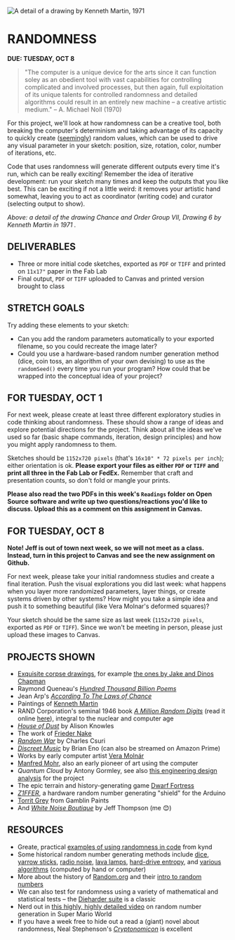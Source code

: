![A detail of a drawing by Kenneth Martin, 1971](https://raw.githubusercontent.com/jeffThompson/CreativeProgramming1/master/Images/Week04_Randomness/ChanceAndOrderGroupVII-Drawing6_KennethMartin_1971-DETAIL.jpg)

# RANDOMNESS

**DUE: TUESDAY, OCT 8**  

> "The computer is a unique device for the arts since it can function soley as an obedient tool with vast capabilities for controlling complicated and involved processes, but then again, full exploitation of its unique talents for controlled randomness and detailed algorithms could result in an entirely new machine – a creative artistic medium." – A. Michael Noll (1970)

For this project, we'll look at how randomness can be a creative tool, both breaking the computer's determinism and taking advantage of its capacity to quickly create ([seemingly](https://en.wikipedia.org/wiki/Pseudorandomness)) random values, which can be used to drive any visual parameter in your sketch: position, size, rotation, color, number of iterations, etc.

Code that uses randomness will generate different outputs every time it's run, which can be really exciting! Remember the idea of iterative development: run your sketch many times and keep the outputs that you like best. This can be exciting if not a little weird: it removes your artistic hand somewhat, leaving you to act as coordinator (writing code) and curator (selecting output to show).

*Above: a detail of the drawing *Chance and Order Group VII, Drawing 6* by Kenneth Martin in 1971
.*  


## DELIVERABLES  

* Three or more initial code sketches, exported as `PDF` or `TIFF` and printed on `11x17"` paper in the Fab Lab  
* Final output, `PDF` or `TIFF` uploaded to Canvas and printed version brought to class  


## STRETCH GOALS  
Try adding these elements to your sketch:

* Can you add the random parameters automatically to your exported filename, so you could recreate the image later?  
* Could you use a hardware-based random number generation method (dice, coin toss, an algorithm of your own devising) to use as the `randomSeed()` every time you run your program? How could that be wrapped into the conceptual idea of your project?  


## FOR TUESDAY, OCT 1  
For next week, please create at least three different exploratory studies in code thinking about randomness. These should show a range of ideas and explore potential directions for the project. Think about all the ideas we've used so far (basic shape commands, iteration, design principles) and how you might apply randomness to them. 

Sketches should be `1152x720 pixels` (that's `16x10" * 72 pixels per inch`); either orientation is ok. **Please export your files as either `PDF` or `TIFF` and print all three in the Fab Lab or FedEx.** Remember that craft and presentation counts, so don't fold or mangle your prints.

**Please also read the two PDFs in this week's `Readings` folder on Open Source software and write up two questions/reactions you'd like to discuss. Upload this as a comment on this assignment in Canvas.**


## FOR TUESDAY, OCT 8  
**Note! Jeff is out of town next week, so we will not meet as a class. Instead, turn in this project to Canvas and see the new assignment on Github.**

For next week, please take your initial randomness studies and create a final iteration. Push the visual explorations you did last week: what happens when you layer more randomized parameters, layer things, or create systems driven by other systems? How might you take a simple idea and push it to something beautiful (like Vera Molnar's deformed squares)?

Your sketch should be the same size as last week (`1152x720 pixels`, exported as `PDF` or `TIFF`). Since we won't be meeting in person, please just upload these images to Canvas.


## PROJECTS SHOWN  
* [Exquisite corpse drawings](https://en.wikipedia.org/wiki/Exquisite_corpse), for example [the ones by Jake and Dinos Chapman](http://www.tate.org.uk/art/artworks/chapman-exquisite-corpse-p78458)  
* Raymond Queneau's [*Hundred Thousand Billion Poems*](http://www.leoalmanac.org/vol17-no2-hundred-thousand-billion-fingers/)  
* Jean Arp's [*According To The Laws of Chance*](http://www.tate.org.uk/art/artworks/arp-according-to-the-laws-of-chance-t05005)  
* Paintings of [Kenneth Martin](http://www.tate.org.uk/art/artworks/martin-chance-and-order-v-p04589)  
* RAND Corporation's seminal 1946 book [*A Million Random Digits*](https://en.wikipedia.org/wiki/A_Million_Random_Digits_with_100,000_Normal_Deviates) (read it online [here](http://www.rand.org/pubs/monograph_reports/MR1418.html)), integral to the nuclear and computer age  
* [*House of Dust*](http://e-flux.com/aup/project/alison-knowles/) by Alison Knowles  
* The work of [Frieder Nake](https://en.wikipedia.org/wiki/Frieder_Nake)  
* [*Random War*](http://csuriproject.osu.edu/index.php/Detail/objects/539) by Charles Csuri
* [*Discreet Music*](https://www.youtube.com/watch?v=LOpRj927vRc) by Brian Eno (can also be streamed on Amazon Prime)  
* Works by early computer artist [Vera Molnár](https://en.wikipedia.org/wiki/Vera_Moln%C3%A1r)  
* [Manfred Mohr](https://en.wikipedia.org/wiki/Manfred_Mohr), also an early pioneer of art using the computer  
* *Quantum Cloud* by Antony Gormley, see also [this engineering design analysis](http://www.lusas.com/case/civil/gormley.html) for the project  
* The epic terrain and history-generating game [Dwarf Fortress](http://www.bay12games.com/dwarves)  
* [*Z1FFER*](http://www.creativeapplications.net/arduino-2/z1ffer/), a hardware random number generating "shield" for the Arduino  
* [Torrit Grey](https://www.gamblincolors.com/torrit-grey) from Gamblin Paints  
* And [*White Noise Boutique*](http://jeffreythompson.org/white-noise-boutique.php) by Jeff Thompson (me 😊)  


## RESOURCES  
* Greate, practical [examples of using randomness in code](https://kynd.github.io/p5sketches/random.html) from kynd  
* Some historical random number generating methods include [dice](https://en.wikipedia.org/wiki/Dice), [yarrow sticks](https://en.wikipedia.org/wiki/I_Ching_divination), [radio noise](https://www.random.org/history/), [lava lamps](https://en.wikipedia.org/wiki/Lavarand), [hard-drive entropy](https://en.wikipedia.org/wiki/Entropy_(computing)), and [various algorithms](https://en.wikipedia.org/wiki/Mersenne_Twister) (computed by hand or computer)  
* More about the history of [Random.org](https://www.random.org/history/) and their [intro to random numbers](https://www.random.org/randomness/)  
* We can also test for randomness using a variety of mathematical and statistical tests – the [Dieharder suite](https://www.phy.duke.edu/~rgb/General/dieharder.php) is a classic  
* Nerd out in [this highly, highly detailed video](https://www.youtube.com/watch?v=q15yNrJHOak) on random number generation in Super Mario World  
* If you have a week free to hide out a read a (giant) novel about randomness, Neal Stephenson's [*Cryptonomicon*](https://en.wikipedia.org/wiki/Cryptonomicon) is excellent  

